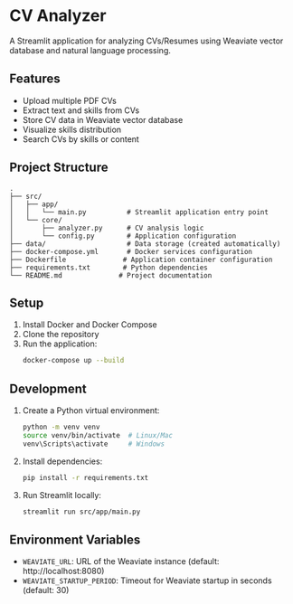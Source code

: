 # CV Analyzer

A Streamlit application for analyzing CVs/Resumes using Weaviate vector database and natural language processing.

## Features

- Upload multiple PDF CVs
- Extract text and skills from CVs
- Store CV data in Weaviate vector database
- Visualize skills distribution
- Search CVs by skills or content

## Project Structure

```
.
├── src/
│   ├── app/
│   │   └── main.py          # Streamlit application entry point
│   └── core/
│       ├── analyzer.py      # CV analysis logic
│       └── config.py        # Application configuration
├── data/                    # Data storage (created automatically)
├── docker-compose.yml       # Docker services configuration
├── Dockerfile              # Application container configuration
├── requirements.txt        # Python dependencies
└── README.md              # Project documentation
```

## Setup

1. Install Docker and Docker Compose
2. Clone the repository
3. Run the application:
   ```bash
   docker-compose up --build
   ```

## Development

1. Create a Python virtual environment:
   ```bash
   python -m venv venv
   source venv/bin/activate  # Linux/Mac
   venv\Scripts\activate     # Windows
   ```

2. Install dependencies:
   ```bash
   pip install -r requirements.txt
   ```

3. Run Streamlit locally:
   ```bash
   streamlit run src/app/main.py
   ```

## Environment Variables

- `WEAVIATE_URL`: URL of the Weaviate instance (default: http://localhost:8080)
- `WEAVIATE_STARTUP_PERIOD`: Timeout for Weaviate startup in seconds (default: 30)
